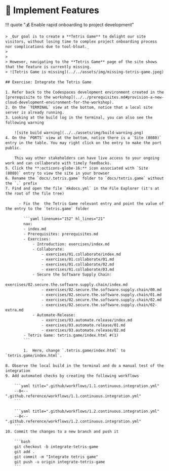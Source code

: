 # :test_tube: Implement Features

!!! quote ":moneybag: Enable rapid onboarding to project development"

    > _Our goal is to create a **Tetris Game** to delight our site visitors, without losing time to complex project onboarding process nor complications due to tool-bloat._
    >
    >
    > However, navigating to the **Tetris Game** page of the site shows that the feature is currently missing.
    > ![Tetris Game is missing](../../assets/img/missing-tetris-game.jpeg)

    ## Exercise: Integrate the Tetris Game

    1. Refer back to the Codespaces development environment created in the [prerequisite to the workshop](../../prerequisites.md#provision-a-new-cloud-development-environment-for-the-workshop).
    2. On the `TERMINAL` view at the bottom, notice that a local site server is already running.
    3. Looking at the build log in the terminal, you can also see the following warning

        ![site build warning](../../assets/img/build-warning.png)
    4. On the `PORTS` view at the bottom, notice there is a `Site (8080)` entry in the table. You may right click on the entry to make the port public.

        This way other stakeholders can have live access to your ongoing work and can collaborate with timely feedbacks.
    5. Click the **:octicons-globe-16:** icon associated with `Site (8080)` entry to view the site in your browser
    6. Rename the `docs/.tetris.game` folder to `docs/tetris.game` without the `.` prefix
    7. Find and open the file `mkdocs.yml` in the File Explorer (it's at the root of the file tree)

          - Fix the  the Tetris Game relevant entry and point the value of the entry to the `tetris.game` folder

            ```yaml linenums="152" hl_lines="21"
            nav:
            - index.md
            - Prerequisites: prerequisites.md
            - Exercises:
                - Introduction: exercises/index.md
                - Collaborate:
                    - exercises/01.collaborate/index.md
                    - exercises/01.collaborate/01.md
                    - exercises/01.collaborate/02.md
                    - exercises/01.collaborate/03.md
                - Secure the Software Supply Chain:
                    - exercises/02.secure.the.software.supply.chain/index.md
                    - exercises/02.secure.the.software.supply.chain/00.md
                    - exercises/02.secure.the.software.supply.chain/01.md
                    - exercises/02.secure.the.software.supply.chain/02.md
                    - exercises/02.secure.the.software.supply.chain/02-extra.md
                - Automate-Release:
                    - exercises/03.automate.release/index.md
                    - exercises/03.automate.release/01.md
                    - exercises/03.automate.release/02.md
            - Tetris Game: tetris.game/index.html #(1)
            ```

            1.  Here, change `.tetris.game/index.html` to `tetris.game/index.html`.

    8. Observe the local build in the terminal and do a manual test of the integration
    9. Add automated checks by creating the following workflows

        ```yaml title=".github/workflows/1.1.continuous.integration.yml"
        --8<-- ".github.reference/workflows/1.1.continuous.integration.yml"
        ```

        ```yaml title=".github/workflows/1.2.continuous.integration.yml"
        --8<-- ".github.reference/workflows/1.2.continuous.integration.yml"
        ```
    10. Commit the changes to a new branch and push it

        ```bash
        git checkout -b integrate-tetris-game
        git add .
        git commit -m "Integrate tetris game"
        git push -u origin integrate-tetris-game
        ```

